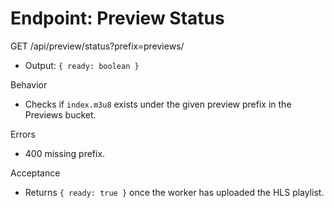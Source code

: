 # Endpoint: Preview Status

GET /api/preview/status?prefix=previews/<path>
- Output: `{ ready: boolean }`

Behavior
- Checks if `index.m3u8` exists under the given preview prefix in the Previews bucket.

Errors
- 400 missing prefix.

Acceptance
- Returns `{ ready: true }` once the worker has uploaded the HLS playlist.
